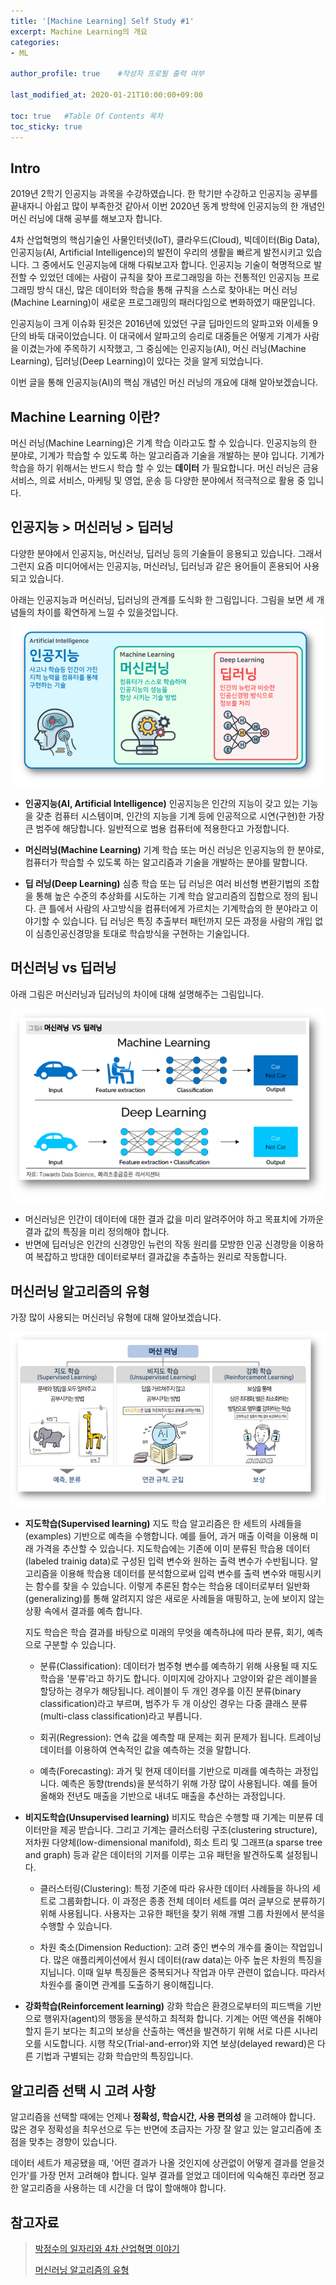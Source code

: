 ```yaml
---
title: '[Machine Learning] Self Study #1' 
excerpt: Machine Learning의 개요
categories:
- ML

author_profile: true    #작성자 프로필 출력 여부

last_modified_at: 2020-01-21T10:00:00+09:00

toc: true   #Table Of Contents 목차 
toc_sticky: true
---
```


## Intro
2019년 2학기 인공지능 과목을 수강하였습니다. 한 학기만 수강하고 인공지능 공부를 끝내자니 아쉽고 많이 부족한것 같아서 이번 2020년 동계 방학에 인공지능의 한 개념인 머신 러닝에 대해 공부를 해보고자 합니다. 

4차 산업혁명의 핵심기술인 사물인터넷(IoT), 클라우드(Cloud), 빅데이터(Big Data), 인공지능(AI, Artificial Intelligence)의 발전이 우리의 생활을 빠르게 발전시키고 있습니다. 그 중에서도 인공지능에 대해 다뤄보고자 합니다. 인공지능 기술이 혁명적으로 발전할 수 있었던 데에는 사람이 규칙을 찾아 프로그래밍을 하는 전통적인 인공지능 프로그래밍 방식 대신, 많은 데이터와 학습을 통해 규칙을 스스로 찾아내는 머신 러닝(Machine Learning)이 새로운 프로그래밍의 패러다임으로 변화하였기 때문입니다. 

인공지능이 크게 이슈화 된것은 2016년에 있었던 구글 딥마인드의 알파고와 이세돌 9단의 바둑 대국이었습니다. 이 대국에서 알파고의 승리로 대중들은 어떻게 기계가 사람을 이겼는가에 주목하기 시작했고, 그 중심에는 인공지능(AI), 머신 러닝(Machine Learning), 딥러닝(Deep Learning)이 있다는 것을 알게 되었습니다. 

이번 글을 통해 인공지능(AI)의 핵심 개념인 머신 러닝의 개요에 대해 알아보겠습니다. 

## Machine Learning 이란?
머신 러닝(Machine Learning)은 기계 학습 이라고도 할 수 있습니다. 인공지능의 한 분야로, 기계가 학습할 수 있도록 하는 알고리즘과 기술을 개발하는 분야 입니다. 기계가 학습을 하기 위해서는 반드시 학습 할 수 있는 __데이터__ 가 필요합니다. 머신 러닝은  금융 서비스, 의료 서비스, 마케팅 및 영업, 운송 등 다양한 분야에서 적극적으로 활용 중 입니다. 

## 인공지능 > 머신러닝 > 딥러닝
다양한 분야에서 인공지능, 머신러닝, 딥러닝 등의 기술들이 응용되고 있습니다. 그래서 그런지 요즘 미디어에서는  인공지능, 머신러닝, 딥러닝과 같은 용어들이 혼용되어 사용되고 있습니다.

아래는 인공지능과 머신러닝, 딥러닝의 관계를 도식화 한 그림입니다. 그림을 보면 세 개념들의 차이를 확연하게 느낄 수 있을것입니다. 
![21-1](/assets/img/21-1.png)

- __인공지능(AI, Artificial Intelligence)__
    인공지능은 인간의 지능이 갖고 있는 기능을 갖춘 컴퓨터 시스템이며, 인간의 지능을 기계 등에 인공적으로 시연(구현)한 가장 큰 범주에 해당합니다. 일반적으로 범용 컴퓨터에 적용한다고 가정합니다. 

- __머신러닝(Machine Learning)__
    기계 학습 또는 머신 러닝은 인공지능의 한 분야로, 컴퓨터가 학습할 수 있도록 하는 알고리즘과 기술을 개발하는 분야를 말합니다. 


- __딥 러닝(Deep Learning)__
    심층 학습 또는 딥 러닝은 여러 비선형 변환기법의 조합을 통해 높은 수준의 추상화를 시도하는 기계 학습 알고리즘의 집합으로 정의 됩니다. 큰 틀에서 사람의 사고방식을 컴퓨터에게 가르치는 기계학습의 한 분야라고 이야기할 수 있습니다. 딥 러닝은 특징 추출부터 패턴까지 모든 과정을 사람의 개입 없이 심층인공신경망을 토대로 학습방식을 구현하는 기술입니다. 

## 머신러닝 vs 딥러닝
아래 그림은 머신러닝과 딥러닝의 차이에 대해 설명해주는 그림입니다. 

![21-2](/assets/img/21-2.png)

- 머신러닝은 인간이 데이터에 대한 결과 값을 미리 알려주어야 하고 목표치에 가까운 결과 값의 특징을 미리 정의해야 합니다.
- 반면에 딥러닝은 인간의 신경망인 뉴런의 작동 원리를 모방한 인공 신경망을 이용하여 복잡하고 방대한 데이터로부터 결과값을 추출하는 원리로 작동합니다.


## 머신러닝 알고리즘의 유형
가장 많이 사용되는 머신러닝 유형에 대해 알아보겠습니다. 

![21-3](/assets/img/21-3.png)

- __지도학습(Supervised learning)__
    지도 학습 알고리즘은 한 세트의 사례들을(examples) 기반으로 예측을 수행합니다. 예를 들어, 과거 매출 이력을 이용해 미래 가격을 추산할 수 있습니다. 지도학습에는 기존에 이미 분류된 학습용 데이터(labeled trainig data)로 구성된 입력 변수와 원하는 출력 변수가 수반됩니다. 알고리즘을 이용해 학습용 데이터를 분석함으로써 입력 변수를 출력 변수와 매핑시키는 함수를 찾을 수 있습니다. 이렇게 추론된 함수는 학습용 데이터로부터 일반화(generalizing)를 통해 알려지지 않은 새로운 사례들을 매핑하고, 눈에 보이지 않는 상황 속에서 결과를 예측 합니다.
    
    지도 학습은 학습 결과를 바탕으로 미래의 무엇을 예측하냐에 따라 분류, 회기, 예측으로 구분할 수 있습니다.

    - 분류(Classification): 
    데이터가 범주형 변수를 예측하기 위해 사용될 때 지도학습을 '분류'라고 하기도 합니다. 이미지에 강아지나 고양이와 같은 레이블을 할당하는 경우가 해당됩니다. 레이블이 두 개인 경우를 이진 분류(binary classification)라고 부르며, 범주가 두 개 이상인 경우는 다중 클래스 분류(multi-class classification)라고 부릅니다.

    - 회귀(Regression): 
    연속 값을 예측할 때 문제는 회귀 문제가 됩니다. 트레이닝 데이터를 이용하여 연속적인 값을 예측하는 것을 말합니다.

    - 예측(Forecasting): 과거 및 현재 데이터를 기반으로 미래를 예측하는 과정입니다. 예측은 동향(trends)을 분석하기 위해 가장 많이 사용됩니다. 예를 들어 올해와 전년도 매출을 기반으로 내녀도 매출을 추산하는 과정입니다.  

- __비지도학습(Unsupervised learning)__
    비지도 학습은 수행할 때 기계는 미분류 데이터만을 제공 받습니다. 그리고 기계는 클러스터링 구조(clustering structure), 저차원 다양체(low-dimensional manifold), 희소 트리 및 그래프(a sparse tree and graph) 등과 같은 데이터의 기저를 이루는 고유 패턴을 발견하도록 설정됩니다. 

    - 클러스터링(Clustering): 
    특정 기준에 따라 유사한 데이터 사례들을 하나의 세트로 그룹화합니다. 이 과정은 종종 전체 데이터 세트를 여러 글부으로 분류하기 위해 사용됩니다. 사용자는 고유한 패턴을 찾기 위해 개별 그룹 차원에서 분석을 수행할 수 있습니다. 

    - 차원 축소(Dimension Reduction): 
    고려 중인 변수의 개수를 줄이는 작업입니다. 많은 애플리케이션에서 원시 데이터(raw data)는 아주 높은 차원의 특징을 지닙니다. 이때 일부 특징들은 중복되거나 작업과 아무 관련이 없습니다. 따라서 차원수를 줄이면 관계를 도출하기 용이해집니다.

- __강화학습(Reinforcement learning)__
    강화 학습은 환경으로부터의 피드백을 기반으로 행위자(agent)의 행동을 분석하고 최적화 합니다. 기계는 어떤 액션을 취해야 할지 듣기 보다는 최고의 보상을 산출하는 액션을 발견하기 위해 서로 다른 시나리오를 시도합니다. 시행 착오(Trial-and-error)와 지연 보상(delayed reward)은 다른 기법과 구별되는 강화 학습만의 특징입니다.

## 알고리즘 선택 시 고려 사항
알고리즘을 선택할 때에는 언제나 __정확성, 학습시간, 사용 편의성__ 을 고려해야 합니다. 많은 경우 정확성을 최우선으로 두는 반면에 초급자는 가장 잘 알고 있는 알고리즘에 초점을 맞추는 경향이 있습니다.

데이터 세트가 제공됐을 때, '어떤 결과가 나올 것인지에 상관없이 어떻게 결과를 얻을것인가'를 가장 먼저 고려해야 합니다. 일부 결과를 얻었고 데이터에 익숙해진 후라면 정교한 알고리즘을 사용하는 데 시간을 더 많이 할애해야 합니다. 

## 참고자료
> [박정수의 일자리와 4차 산업혁명 이야기](https://www.mk.co.kr/news/it/view/2018/01/53451/)
>
> [머신러닝 알고리즘의 유형](https://www.sas.com/ko_kr/solutions/ai-mic/blog/machine-learning-algorithm-cheat-sheet.html)
